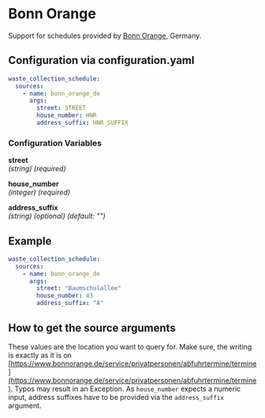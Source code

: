 # Bonn Orange

Support for schedules provided by [Bonn Orange](https://www.bonnorange.de/), Germany.

## Configuration via configuration.yaml

```yaml
waste_collection_schedule:
  sources:
    - name: bonn_orange_de
      args:
        street: STREET
        house_number: HNR
        address_suffix: HNR_SUFFIX
```

### Configuration Variables

**street**  
*(string) (required)*

**house_number**  
*(integer) (required)*

**address_suffix**  
*(string) (optional) (default: "")*

## Example

```yaml
waste_collection_schedule:
  sources:
    - name: bonn_orange_de
      args:
        street: "Baumschulallee"
        house_number: 43
        address_suffix: "A"
```

## How to get the source arguments

These values are the location you want to query for. Make sure, the writing is exactly as it is on [https://www.bonnorange.de/service/privatpersonen/abfuhrtermine/termine](https://www.bonnorange.de/service/privatpersonen/abfuhrtermine/termine). Typos may result in an Exception. As `house_number` expects a numeric input, address suffixes have to be provided via the `address_suffix` argument.

